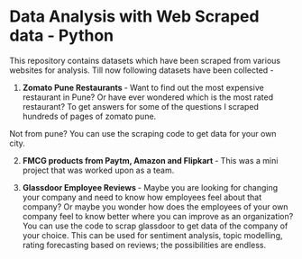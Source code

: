 # Data Analysis with Web Scraped data - Python
This repository contains datasets which have been scraped from various websites for analysis. Till now following datasets have been collected -

1. <b> Zomato Pune Restaurants  </b> - Want to find out the most expensive restaurant in Pune? Or have ever wondered which is the most rated restaurant? To get answers for some of the questions I scraped hundreds of pages of zomato pune. 

Not from pune? You can use the scraping code to get data for your own city. 

2. <b> FMCG products from Paytm, Amazon and Flipkart </b> - This was a mini project that was worked upon as a team. 

3.  <b>  Glassdoor Employee Reviews   </b> - Maybe you are looking for changing your company and need to know how employees feel about that company? Or maybe you wonder how does the employees of your own company feel to know better where you can improve as an organization? You can use the  code to scrap glassdoor to get data of the company of your choice.
This can be used for sentiment analysis, topic modelling, rating forecasting based  on reviews; the possibilities are endless. 


